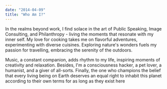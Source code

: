 ```yaml
---
date: "2014-04-09"
title: "Who Am I?"
---
```


In the realms beyond work, I find solace in the art of Public Speaking, Image Consulting, and Philanthropy - living the moments that resonate with my inner self. My love for cooking takes me on flavorful adventures, experimenting with diverse cuisines. Exploring nature's wonders fuels my passion for travelling, embracing the serenity of the outdoors. 

Music, a constant companion, adds rhythm to my life, inspiring moments of creativity and relaxation. Besides, I'm a consciousness hacker, a pet lover, a humanist, and a giver of all-sorts. Finally, the one who champions the belief that every living being on Earth deserves an equal right to inhabit this planet according to their own terms for as long as they exist here 
